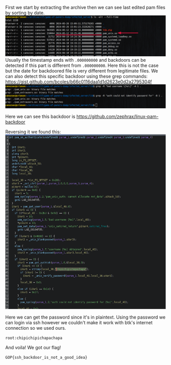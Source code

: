 First we start by extracting the archive then we can see last edited pam files by sorting by date.
![](solution00.png)
Usually the timestamp ends with `.000000000` and backdoors can be detected if this part is different from `.000000000`.
Here this is not the case but the date for backdoored file is very different from legitimate files.
We can also detect this specific backdoor using these grep commands:
https://gist.github.com/bcoles/b66c0116daa1d1d2623e0d2a2795304f
![](solution01.png)

Here we can see this backdoor is https://github.com/zephrax/linux-pam-backdoor

Reversing it we found this:
![](solution02.png)

Here we can get the password since it's in plaintext.
Using the password we can login via ssh however we couldn't make it work with btk's internet connection so we used ours.

```
root:chipichipichapachapa
```

And voila! We got our flag!
```
GOP{ssh_backdoor_is_not_a_good_idea}
```
